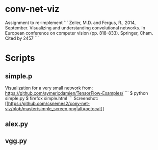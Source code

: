 # conv-net-viz

Assignment to re-implement
´´´
Zeiler, M.D. and Fergus, R., 2014, September. Visualizing and understanding convolutional networks. In European conference on computer vision (pp. 818-833). Springer, Cham. Cited by 2457
´´´

# Scripts

## simple.p
Visualization for a very small network from: https://github.com/aymericdamien/TensorFlow-Examples/
´´´
$ python simple.py
$ firefox simple.html
´´´
Screenshot:
[[https://github.com/csnemes2/conv-net-viz/blob/master/simple_screen.png|alt=octocat]]
## alex.py
## vgg.py